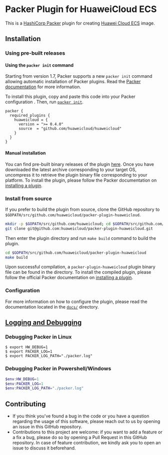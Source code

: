 # Packer Plugin for HuaweiCloud ECS

This is a [HashiCorp Packer](https://www.packer.io/) plugin for creating [Huawei Cloud ECS](https://www.huaweicloud.com/) image.

## Installation

### Using pre-built releases

#### Using the `packer init` command

Starting from version 1.7, Packer supports a new `packer init` command allowing
automatic installation of Packer plugins. Read the
[Packer documentation](https://www.packer.io/docs/commands/init) for more information.

To install this plugin, copy and paste this code into your Packer configuration .
Then, run [`packer init`](https://www.packer.io/docs/commands/init).

```hcl
packer {
  required_plugins {
    huaweicloud = {
      version = ">= 0.4.0"
      source  = "github.com/huaweicloud/huaweicloud"
    }
  }
}
```

#### Manual installation

You can find pre-built binary releases of the plugin [here](https://github.com/huaweicloud/packer-plugin-huaweicloud/releases).
Once you have downloaded the latest archive corresponding to your target OS,
uncompress it to retrieve the plugin binary file corresponding to your platform.
To install the plugin, please follow the Packer documentation on
[installing a plugin](https://www.packer.io/docs/extending/plugins/#installing-plugins).

### Install from source

If you prefer to build the plugin from source, clone the GitHub repository
to `$GOPATH/src/github.com/huaweicloud/packer-plugin-huaweicloud`.

```sh
mkdir -p $GOPATH/src/github.com/huaweicloud; cd $GOPATH/src/github.com/huaweicloud
git clone git@github.com:huaweicloud/packer-plugin-huaweicloud.git
```

Then enter the plugin directory and run `make build` command to build the plugin.

```sh
cd $GOPATH/src/github.com/huaweicloud/packer-plugin-huaweicloud
make build
```

Upon successful compilation, a `packer-plugin-huaweicloud` plugin binary file
can be found in the directory. To install the compiled plugin, please follow the
official Packer documentation on [installing a plugin](https://www.packer.io/docs/extending/plugins/#installing-plugins).

### Configuration

For more information on how to configure the plugin, please read the
documentation located in the [`docs/`](docs) directory.

## [Logging and Debugging](https://developer.hashicorp.com/packer/docs/debugging)

### Debugging Packer in Linux

```shell
$ export HW_DEBUG=1
$ export PACKER_LOG=1
$ export PACKER_LOG_PATH="./packer.log"
```

### Debugging Packer in Powershell/Windows

```powershell
$env:HW_DEBUG=1
$env:PACKER_LOG=1
$env:PACKER_LOG_PATH="./packer.log"
```

## Contributing

* If you think you've found a bug in the code or you have a question regarding
  the usage of this software, please reach out to us by opening an issue in
  this GitHub repository.
* Contributions to this project are welcome: if you want to add a feature or a
  fix a bug, please do so by opening a Pull Request in this GitHub repository.
  In case of feature contribution, we kindly ask you to open an issue to
  discuss it beforehand.
  